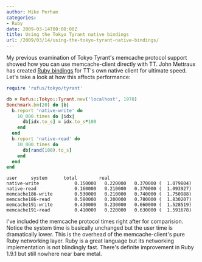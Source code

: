 ```yaml
---
author: Mike Perham
categories:
- Ruby
date: 2009-03-14T00:00:00Z
title: Using the Tokyo Tyrant native bindings
url: /2009/03/14/using-the-tokyo-tyrant-native-bindings/
---
```


My previous examination of Tokyo Tyrant's memcache protocol support showed how you can use memcache-client directly with TT. John Mettraux has created [Ruby bindings][1] for TT's own native client for ultimate speed. Let's take a look at how this affects performance:

```ruby
require 'rufus/tokyo/tyrant'

db = Rufus::Tokyo::Tyrant.new('localhost', 1978)
Benchmark.bm(20) do |b|
  b.report 'native-write' do
    10_000.times do |idx|
      db[idx.to_s] = idx.to_s*100
    end
  end
  b.report 'native-read' do
    10_000.times do
      db[rand(100).to_s]
    end
  end
end
```

```
user     system      total        real
native-write             0.150000   0.220000   0.370000 (  1.079804)
native-read              0.160000   0.210000   0.370000 (  1.093927)
memcache186-write        0.530000   0.210000   0.740000 (  1.750988)
memcache186-read         0.580000   0.200000   0.780000 (  1.830207)
memcache191-write        0.430000   0.230000   0.660000 (  1.528519)
memcache191-read         0.410000   0.220000   0.630000 (  1.591678)
```

I've included the memcache protocol times right after for comparision. Notice the system time is basically unchanged but the user time is dramatically lower. This is the overhead of the memcache-client's pure Ruby networking layer. Ruby is a great language but its networking implementation is not blindingly fast. There's definite improvement in Ruby 1.9.1 but still nowhere near bare metal.

 [1]: http://github.com/jmettraux/rufus-tokyo
